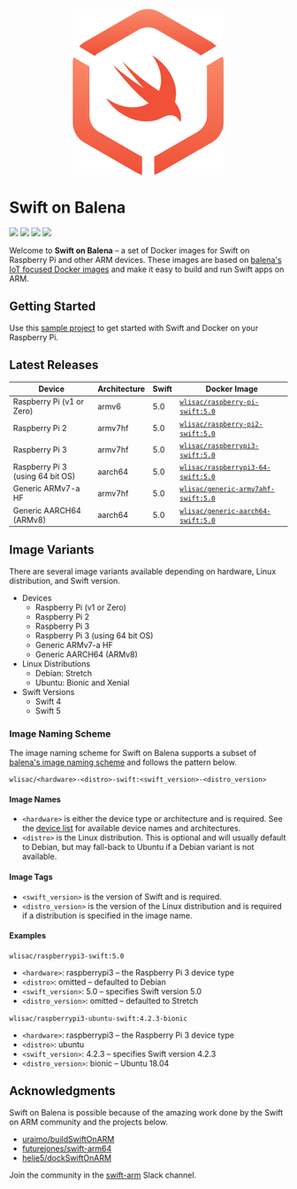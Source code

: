 <p align="center">
  <img src="Assets/logo.svg">
</p>

# Swift on Balena

<p>
    <img src="https://img.shields.io/badge/Swift-4 | 5-orange.svg" />
    <img src="https://img.shields.io/badge/architectures-ARMv6 | ARMv7 | ARMv8-lightgray.svg" />
    <a href="https://twitter.com/wlisac"><img src="https://img.shields.io/badge/twitter-@wlisac-blue.svg" /></a>
    <a href="https://launchpass.com/swift-arm"><img src="https://img.shields.io/badge/slack-swift--arm-purple.svg" /></a>
</p>

Welcome to **Swift on Balena** – a set of Docker images for Swift on Raspberry Pi and other ARM devices. These images are based on [balena's IoT focused Docker images](https://www.balena.io/docs/reference/base-images/base-images/) and make it easy to build and run Swift apps on ARM. 

## Getting Started

Use this [sample project](https://github.com/wlisac/balena-swift-hello-world) to get started with Swift and Docker on your Raspberry Pi.


## Latest Releases

| Device                  | Architecture | Swift | Docker Image                                     |
| ----------------------- | ------------ | ----- | ------------------------------------------------ |
| Raspberry Pi (v1 or Zero)   | armv6      | 5.0   | [`wlisac/raspberry-pi-swift:5.0`](https://hub.docker.com/r/wlisac/raspberry-pi-swift/tags)   |
| Raspberry Pi 2          | armv7hf      | 5.0   | [`wlisac/raspberry-pi2-swift:5.0`](https://hub.docker.com/r/wlisac/raspberry-pi2-swift/tags)   |
| Raspberry Pi 3          | armv7hf      | 5.0   | [`wlisac/raspberrypi3-swift:5.0`](https://hub.docker.com/r/wlisac/raspberrypi3-swift/tags)   |
| Raspberry Pi 3 (using 64 bit OS) | aarch64      | 5.0   | [`wlisac/raspberrypi3-64-swift:5.0`](https://hub.docker.com/r/wlisac/raspberrypi3-64-swift/tags) |
| Generic ARMv7-a HF          | armv7hf      | 5.0   | [`wlisac/generic-armv7ahf-swift:5.0`](https://hub.docker.com/r/wlisac/generic-armv7ahf-swift/tags)   |
| Generic AARCH64 (ARMv8) | aarch64      | 5.0   | [`wlisac/generic-aarch64-swift:5.0`](https://hub.docker.com/r/wlisac/generic-aarch64-swift/tags) |

## Image Variants

There are several image variants available depending on hardware, Linux distribution, and Swift version.

- Devices
    - Raspberry Pi (v1 or Zero)
    - Raspberry Pi 2
    - Raspberry Pi 3
    - Raspberry Pi 3 (using 64 bit OS)
    - Generic ARMv7-a HF
    - Generic AARCH64 (ARMv8)
- Linux Distributions
    - Debian: Stretch
    - Ubuntu: Bionic and Xenial
- Swift Versions
    - Swift 4
    - Swift 5

### Image Naming Scheme

The image naming scheme for Swift on Balena supports a subset of [balena's image naming scheme](https://www.balena.io/docs/reference/base-images/base-images/#how-the-image-naming-scheme-works) and follows the pattern below.

```plain
wlisac/<hardware>-<distro>-swift:<swift_version>-<distro_version>
```

#### Image Names

- `<hardware>` is either the device type or architecture and is required. See the [device list](Documentation/Device%20List.md) for available device names and architectures.
- `<distro>` is the Linux distribution. This is optional and will usually default to Debian, but may fall-back to Ubuntu if a Debian variant is not available.

#### Image Tags

- `<swift_version>` is the version of Swift and is required.
- `<distro_version>` is the version of the Linux distribution and is required if a distribution is specified in the image name.

#### Examples

`wlisac/raspberrypi3-swift:5.0`

- `<hardware>`: raspberrypi3 – the Raspberry Pi 3 device type
- `<distro>`: omitted – defaulted to Debian
- `<swift_version>`: 5.0 – specifies Swift version 5.0
- `<distro_version>`: omitted – defaulted to Stretch

`wlisac/raspberrypi3-ubuntu-swift:4.2.3-bionic`

- `<hardware>`: raspberrypi3 – the Raspberry Pi 3 device type
- `<distro>`: ubuntu
- `<swift_version>`: 4.2.3 – specifies Swift version 4.2.3
- `<distro_version>`: bionic – Ubuntu 18.04

## Acknowledgments

Swift on Balena is possible because of the amazing work done by the Swift on ARM community and the projects below.

- [uraimo/buildSwiftOnARM](https://github.com/uraimo/buildSwiftOnARM)
- [futurejones/swift-arm64](https://github.com/futurejones/swift-arm64)
- [helje5/dockSwiftOnARM](https://github.com/helje5/dockSwiftOnARM)

Join the community in the [swift-arm](https://launchpass.com/swift-arm) Slack channel.